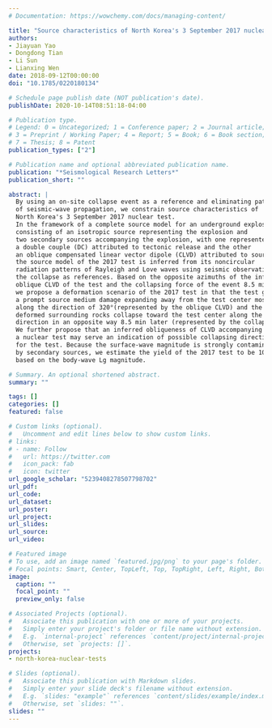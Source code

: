 ```yaml
---
# Documentation: https://wowchemy.com/docs/managing-content/

title: "Source characteristics of North Korea's 3 September 2017 nuclear test"
authors:
- Jiayuan Yao
- Dongdong Tian
- Li Sun
- Lianxing Wen
date: 2018-09-12T00:00:00
doi: "10.1785/0220180134"

# Schedule page publish date (NOT publication's date).
publishDate: 2020-10-14T08:51:18-04:00

# Publication type.
# Legend: 0 = Uncategorized; 1 = Conference paper; 2 = Journal article;
# 3 = Preprint / Working Paper; 4 = Report; 5 = Book; 6 = Book section;
# 7 = Thesis; 8 = Patent
publication_types: ["2"]

# Publication name and optional abbreviated publication name.
publication: "*Seismological Research Letters*"
publication_short: ""

abstract: |
  By using an on-site collapse event as a reference and eliminating path effects
  of seismic-wave propagation, we constrain source characteristics of
  North Korea's 3 September 2017 nuclear test.
  In the framework of a complete source model for an underground explosion
  consisting of an isotropic source representing the explosion and
  two secondary sources accompanying the explosion, with one represented by
  a double couple (DC) attributed to tectonic release and the other
  an oblique compensated linear vector dipole (CLVD) attributed to source medium damage,
  the source model of the 2017 test is inferred from its noncircular
  radiation patterns of Rayleigh and Love waves using seismic observations of
  the collapse as references. Based on the opposite azimuths of the inferred
  oblique CLVD of the test and the collapsing force of the event 8.5 min later,
  we propose a deformation scenario of the 2017 test in that the test generates
  a prompt source medium damage expanding away from the test center mostly
  along the direction of 320°(represented by the oblique CLVD) and the
  deformed surrounding rocks collapse toward the test center along the weakness
  direction in an opposite way 8.5 min later (represented by the collapse).
  We further propose that an inferred obliqueness of CLVD accompanying
  a nuclear test may serve an indication of possible collapsing direction
  for the test. Because the surface‐wave magnitude is strongly contaminated
  by secondary sources, we estimate the yield of the 2017 test to be 109.4±48.6kt
  based on the body‐wave Lg magnitude.

# Summary. An optional shortened abstract.
summary: ""

tags: []
categories: []
featured: false

# Custom links (optional).
#   Uncomment and edit lines below to show custom links.
# links:
# - name: Follow
#   url: https://twitter.com
#   icon_pack: fab
#   icon: twitter
url_google_scholar: "5239408278507798702"
url_pdf:
url_code:
url_dataset:
url_poster:
url_project:
url_slides:
url_source:
url_video:

# Featured image
# To use, add an image named `featured.jpg/png` to your page's folder.
# Focal points: Smart, Center, TopLeft, Top, TopRight, Left, Right, BottomLeft, Bottom, BottomRight.
image:
  caption: ""
  focal_point: ""
  preview_only: false

# Associated Projects (optional).
#   Associate this publication with one or more of your projects.
#   Simply enter your project's folder or file name without extension.
#   E.g. `internal-project` references `content/project/internal-project/index.md`.
#   Otherwise, set `projects: []`.
projects:
- north-korea-nuclear-tests

# Slides (optional).
#   Associate this publication with Markdown slides.
#   Simply enter your slide deck's filename without extension.
#   E.g. `slides: "example"` references `content/slides/example/index.md`.
#   Otherwise, set `slides: ""`.
slides: ""
---
```

